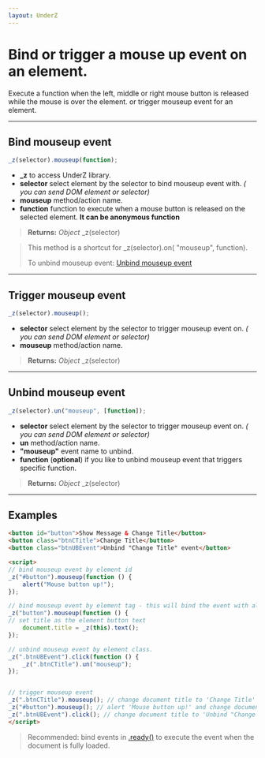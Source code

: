 ```yaml
---
layout: UnderZ
---
```

# Bind or trigger a mouse up event on an element.
Execute a function when the left, middle or right mouse button is released while the mouse is over the element. or trigger mouseup event for an element.


***


## Bind mouseup event
```js
_z(selector).mouseup(function);
```

* **_z** to access UnderZ library.
* **selector** select element by the selector to bind mouseup event with. _( you can send DOM element or selector)_
* **mouseup** method/action name.
* **function** function to execute when a mouse button is released on the selected element. **It can be anonymous function**

> **Returns:** _Object_ \_z(selector)

> This method is a shortcut for _z(selector).on( "mouseup", function).
> 
> To unbind mouseup event: [Unbind mouseup event](http://underz.hlack.net/UnderZ/-mouseup()#unbind-mouseup-event)


***


## Trigger mouseup event
```js
_z(selector).mouseup();
```

* **selector** select element by the selector to trigger mouseup event on. _( you can send DOM element or selector)_
* **mouseup** method/action name.

> **Returns:** _Object_ \_z(selector)


***


## Unbind mouseup event
```js
_z(selector).un("mouseup", [function]);
```

* **selector** select element by the selector to trigger mouseup event on. _( you can send DOM element or selector)_
* **un** method/action name.
* **"mouseup"** event name to unbind.
* **function** (**optional**) if you like to unbind mouseup event that triggers specific function.

> **Returns:** _Object_ \_z(selector)


***


## Examples

```html
<button id="button">Show Message & Change Title</button>
<button class="btnCTitle">Change Title</button>
<button class="btnUBEvent">Unbind "Change Title" event</button>

<script>
// bind mouseup event by element id
_z("#button").mouseup(function () { 
	alert("Mouse button up!");
});

// bind mouseup event by element tag - this will bind the event with all elements with "button" tag.
_z("button").mouseup(function () { 
// set title as the element button text
	document.title = _z(this).text();
});

// unbind mouseup event by element class.
_z(".btnUBEvent").click(function () {
	_z(".btnCTitle").un("mouseup");
});


// trigger mouseup event
_z(".btnCTitle").mouseup(); // change document title to 'Change Title'
_z("#button").mouseup(); // alert 'Mouse button up!' and change document title to 'Show Message & Change Title'
_z(".btnUBEvent").click(); // change document title to 'Unbind "Change Title" event' and unbind mouseup event on .btnCTitle button
</script>
```

> Recommended: bind events in [.ready()](http://underz.hlack.net/UnderZ/-ready()) to execute the event when the document is fully loaded.
